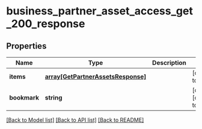 # business_partner_asset_access_get_200_response

## Properties
Name | Type | Description | Notes
------------ | ------------- | ------------- | -------------
**items** | [**array[GetPartnerAssetsResponse]**](GetPartnerAssetsResponse.md) |  | [default to null]
**bookmark** | **string** |  | [optional] [default to null]

[[Back to Model list]](../README.md#documentation-for-models) [[Back to API list]](../README.md#documentation-for-api-endpoints) [[Back to README]](../README.md)


